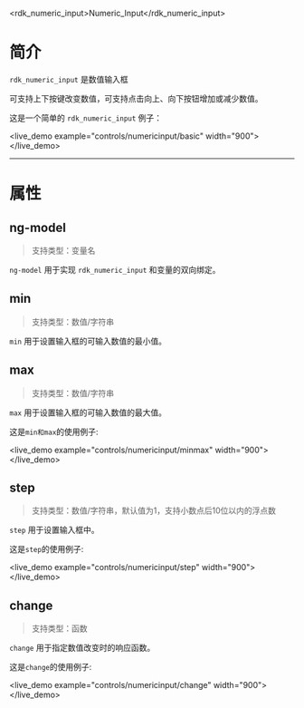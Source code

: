 <rdk_numeric_input>Numeric_Input</rdk_numeric_input>

# 简介 #
`rdk_numeric_input` 是数值输入框

可支持上下按键改变数值，可支持点击向上、向下按钮增加或减少数值。

这是一个简单的 `rdk_numeric_input` 例子：

<live_demo example="controls/numericinput/basic" width="900"></live_demo>

---
# 属性 #

## ng-model ##
> 支持类型：变量名

`ng-model` 用于实现 `rdk_numeric_input` 和变量的双向绑定。

## min ##
> 支持类型：数值/字符串

`min` 用于设置输入框的可输入数值的最小值。

## max ##
> 支持类型：数值/字符串

`max` 用于设置输入框的可输入数值的最大值。

这是`min和max`的使用例子:

<live_demo example="controls/numericinput/minmax" width="900"></live_demo>

## step ##
> 支持类型：数值/字符串，默认值为1，支持小数点后10位以内的浮点数

`step` 用于设置输入框中。

这是`step`的使用例子:

<live_demo example="controls/numericinput/step" width="900"></live_demo>

## change ##
> 支持类型：函数

`change` 用于指定数值改变时的响应函数。

这是`change`的使用例子:

<live_demo example="controls/numericinput/change" width="900"></live_demo>



